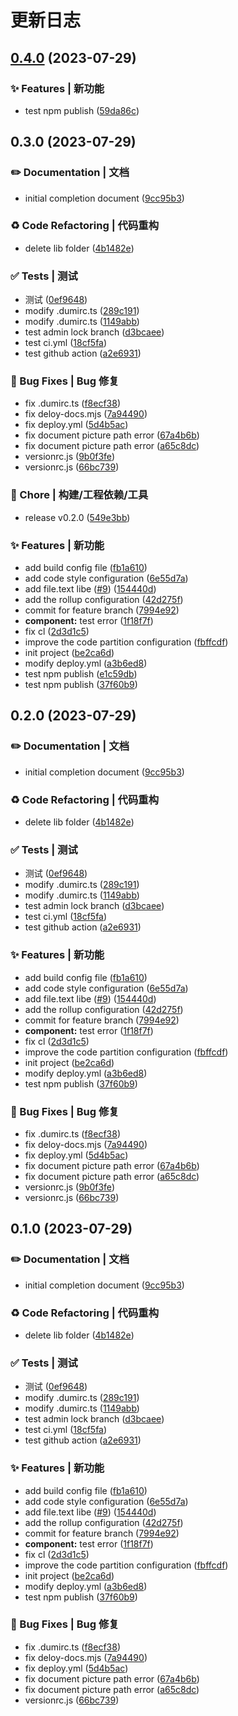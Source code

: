 # 更新日志

## [0.4.0](https://github.com/szchason/bricksjs/compare/0.3.0...0.4.0) (2023-07-29)


### ✨ Features | 新功能

* test npm publish ([59da86c](https://github.com/szchason/bricksjs/commit/59da86c3120dc182dd56936fd821199619f913e9))

## 0.3.0 (2023-07-29)


### ✏️ Documentation | 文档

* initial completion document ([9cc95b3](https://github.com/szchason/bricksjs/commit/9cc95b31665450871191091ebfb3893995eb0891))


### ♻️ Code Refactoring | 代码重构

* delete lib folder ([4b1482e](https://github.com/szchason/bricksjs/commit/4b1482e392062bd58227bf051132f7849fd081a0))


### ✅ Tests | 测试

* 测试 ([0ef9648](https://github.com/szchason/bricksjs/commit/0ef96482e1d561c4f77f80a84055187e63296b50))
* modify .dumirc.ts ([289c191](https://github.com/szchason/bricksjs/commit/289c191eae19e5d8d0f27ef93b154f50657cbba9))
* modify .dumirc.ts ([1149abb](https://github.com/szchason/bricksjs/commit/1149abb099bfd420c7fb572e4c18d21b9f23d3f0))
* test admin lock branch ([d3bcaee](https://github.com/szchason/bricksjs/commit/d3bcaee17a2141f9aee8d7d3fb1d71a9f2ca2fab))
* test ci.yml ([18cf5fa](https://github.com/szchason/bricksjs/commit/18cf5fa9b74f71a5645a0d652ec461234e1b7c5a))
* test github action ([a2e6931](https://github.com/szchason/bricksjs/commit/a2e69319d7ec9f85bf9ac0c990d4f767f3d451be))


### 🐛 Bug Fixes | Bug 修复

* fix .dumirc.ts ([f8ecf38](https://github.com/szchason/bricksjs/commit/f8ecf381bd527608f35895afbad90473391f7bfd))
* fix deloy-docs.mjs ([7a94490](https://github.com/szchason/bricksjs/commit/7a944903062dcc3a073455c812ee0030c4111dfc))
* fix deploy.yml ([5d4b5ac](https://github.com/szchason/bricksjs/commit/5d4b5ac03ac9d39f301538de0eadfc6306c90af6))
* fix document picture path error ([67a4b6b](https://github.com/szchason/bricksjs/commit/67a4b6b120bc451abe3dbc8e730a7e5778e3eb3d))
* fix document picture path error ([a65c8dc](https://github.com/szchason/bricksjs/commit/a65c8dca21ed41140c1871d93174d030d13bb5f6))
* versionrc.js ([9b0f3fe](https://github.com/szchason/bricksjs/commit/9b0f3fe89a006e961a564901697ef5c0b558e71d))
* versionrc.js ([66bc739](https://github.com/szchason/bricksjs/commit/66bc739a92d215db6213d4116e89ec4f87bcbb06))


### 🚀 Chore | 构建/工程依赖/工具

* release v0.2.0 ([549e3bb](https://github.com/szchason/bricksjs/commit/549e3bb709552847da6fb902bb6456f50ed30b42))


### ✨ Features | 新功能

* add build config file ([fb1a610](https://github.com/szchason/bricksjs/commit/fb1a610b45508ef876b7a4881c268d9b7971b07b))
* add code style configuration ([6e55d7a](https://github.com/szchason/bricksjs/commit/6e55d7ae83da640445ae423cb28ae32bd3de6e98))
* add file.text libe ([#9](https://github.com/szchason/bricksjs/issues/9)) ([154440d](https://github.com/szchason/bricksjs/commit/154440d6447c888aaf162c09e4db71e98d2d5187))
* add the rollup configuration ([42d275f](https://github.com/szchason/bricksjs/commit/42d275f1ea21f7b362ae5dc7a15cc0dc2774c5c7))
* commit for feature branch ([7994e92](https://github.com/szchason/bricksjs/commit/7994e9269c1dcbe05464cda7a80f13831c409e49))
* **component:** test error ([1f18f7f](https://github.com/szchason/bricksjs/commit/1f18f7f15d25a8dc413e25dfc24fff2bce373049))
* fix cl ([2d3d1c5](https://github.com/szchason/bricksjs/commit/2d3d1c5d65e859833288f358185b111296d98c19))
* improve the code partition configuration ([fbffcdf](https://github.com/szchason/bricksjs/commit/fbffcdf1b8bdd05350ead1df8b7812dc05120c20))
* init project ([be2ca6d](https://github.com/szchason/bricksjs/commit/be2ca6db781ccd23b742295e0e65c64ed1ba4905))
* modify deploy.yml ([a3b6ed8](https://github.com/szchason/bricksjs/commit/a3b6ed822601b73a4b89a0eafb34c224726ccdff))
* test npm publish ([e1c59db](https://github.com/szchason/bricksjs/commit/e1c59db3331e96a7a798f9629e43f168d240f948))
* test npm publish ([37f60b9](https://github.com/szchason/bricksjs/commit/37f60b99b0042fc305bdd46b31d569153206d7ad))

## 0.2.0 (2023-07-29)


### ✏️ Documentation | 文档

* initial completion document ([9cc95b3](https://github.com/szchason/bricksjs/commit/9cc95b31665450871191091ebfb3893995eb0891))


### ♻️ Code Refactoring | 代码重构

* delete lib folder ([4b1482e](https://github.com/szchason/bricksjs/commit/4b1482e392062bd58227bf051132f7849fd081a0))


### ✅ Tests | 测试

* 测试 ([0ef9648](https://github.com/szchason/bricksjs/commit/0ef96482e1d561c4f77f80a84055187e63296b50))
* modify .dumirc.ts ([289c191](https://github.com/szchason/bricksjs/commit/289c191eae19e5d8d0f27ef93b154f50657cbba9))
* modify .dumirc.ts ([1149abb](https://github.com/szchason/bricksjs/commit/1149abb099bfd420c7fb572e4c18d21b9f23d3f0))
* test admin lock branch ([d3bcaee](https://github.com/szchason/bricksjs/commit/d3bcaee17a2141f9aee8d7d3fb1d71a9f2ca2fab))
* test ci.yml ([18cf5fa](https://github.com/szchason/bricksjs/commit/18cf5fa9b74f71a5645a0d652ec461234e1b7c5a))
* test github action ([a2e6931](https://github.com/szchason/bricksjs/commit/a2e69319d7ec9f85bf9ac0c990d4f767f3d451be))


### ✨ Features | 新功能

* add build config file ([fb1a610](https://github.com/szchason/bricksjs/commit/fb1a610b45508ef876b7a4881c268d9b7971b07b))
* add code style configuration ([6e55d7a](https://github.com/szchason/bricksjs/commit/6e55d7ae83da640445ae423cb28ae32bd3de6e98))
* add file.text libe ([#9](https://github.com/szchason/bricksjs/issues/9)) ([154440d](https://github.com/szchason/bricksjs/commit/154440d6447c888aaf162c09e4db71e98d2d5187))
* add the rollup configuration ([42d275f](https://github.com/szchason/bricksjs/commit/42d275f1ea21f7b362ae5dc7a15cc0dc2774c5c7))
* commit for feature branch ([7994e92](https://github.com/szchason/bricksjs/commit/7994e9269c1dcbe05464cda7a80f13831c409e49))
* **component:** test error ([1f18f7f](https://github.com/szchason/bricksjs/commit/1f18f7f15d25a8dc413e25dfc24fff2bce373049))
* fix cl ([2d3d1c5](https://github.com/szchason/bricksjs/commit/2d3d1c5d65e859833288f358185b111296d98c19))
* improve the code partition configuration ([fbffcdf](https://github.com/szchason/bricksjs/commit/fbffcdf1b8bdd05350ead1df8b7812dc05120c20))
* init project ([be2ca6d](https://github.com/szchason/bricksjs/commit/be2ca6db781ccd23b742295e0e65c64ed1ba4905))
* modify deploy.yml ([a3b6ed8](https://github.com/szchason/bricksjs/commit/a3b6ed822601b73a4b89a0eafb34c224726ccdff))
* test npm publish ([37f60b9](https://github.com/szchason/bricksjs/commit/37f60b99b0042fc305bdd46b31d569153206d7ad))


### 🐛 Bug Fixes | Bug 修复

* fix .dumirc.ts ([f8ecf38](https://github.com/szchason/bricksjs/commit/f8ecf381bd527608f35895afbad90473391f7bfd))
* fix deloy-docs.mjs ([7a94490](https://github.com/szchason/bricksjs/commit/7a944903062dcc3a073455c812ee0030c4111dfc))
* fix deploy.yml ([5d4b5ac](https://github.com/szchason/bricksjs/commit/5d4b5ac03ac9d39f301538de0eadfc6306c90af6))
* fix document picture path error ([67a4b6b](https://github.com/szchason/bricksjs/commit/67a4b6b120bc451abe3dbc8e730a7e5778e3eb3d))
* fix document picture path error ([a65c8dc](https://github.com/szchason/bricksjs/commit/a65c8dca21ed41140c1871d93174d030d13bb5f6))
* versionrc.js ([9b0f3fe](https://github.com/szchason/bricksjs/commit/9b0f3fe89a006e961a564901697ef5c0b558e71d))
* versionrc.js ([66bc739](https://github.com/szchason/bricksjs/commit/66bc739a92d215db6213d4116e89ec4f87bcbb06))

## 0.1.0 (2023-07-29)


### ✏️ Documentation | 文档

* initial completion document ([9cc95b3](https://github.com/szchason/bricksjs/commit/9cc95b31665450871191091ebfb3893995eb0891))


### ♻️ Code Refactoring | 代码重构

* delete lib folder ([4b1482e](https://github.com/szchason/bricksjs/commit/4b1482e392062bd58227bf051132f7849fd081a0))


### ✅ Tests | 测试

* 测试 ([0ef9648](https://github.com/szchason/bricksjs/commit/0ef96482e1d561c4f77f80a84055187e63296b50))
* modify .dumirc.ts ([289c191](https://github.com/szchason/bricksjs/commit/289c191eae19e5d8d0f27ef93b154f50657cbba9))
* modify .dumirc.ts ([1149abb](https://github.com/szchason/bricksjs/commit/1149abb099bfd420c7fb572e4c18d21b9f23d3f0))
* test admin lock branch ([d3bcaee](https://github.com/szchason/bricksjs/commit/d3bcaee17a2141f9aee8d7d3fb1d71a9f2ca2fab))
* test ci.yml ([18cf5fa](https://github.com/szchason/bricksjs/commit/18cf5fa9b74f71a5645a0d652ec461234e1b7c5a))
* test github action ([a2e6931](https://github.com/szchason/bricksjs/commit/a2e69319d7ec9f85bf9ac0c990d4f767f3d451be))


### ✨ Features | 新功能

* add build config file ([fb1a610](https://github.com/szchason/bricksjs/commit/fb1a610b45508ef876b7a4881c268d9b7971b07b))
* add code style configuration ([6e55d7a](https://github.com/szchason/bricksjs/commit/6e55d7ae83da640445ae423cb28ae32bd3de6e98))
* add file.text libe ([#9](https://github.com/szchason/bricksjs/issues/9)) ([154440d](https://github.com/szchason/bricksjs/commit/154440d6447c888aaf162c09e4db71e98d2d5187))
* add the rollup configuration ([42d275f](https://github.com/szchason/bricksjs/commit/42d275f1ea21f7b362ae5dc7a15cc0dc2774c5c7))
* commit for feature branch ([7994e92](https://github.com/szchason/bricksjs/commit/7994e9269c1dcbe05464cda7a80f13831c409e49))
* **component:** test error ([1f18f7f](https://github.com/szchason/bricksjs/commit/1f18f7f15d25a8dc413e25dfc24fff2bce373049))
* fix cl ([2d3d1c5](https://github.com/szchason/bricksjs/commit/2d3d1c5d65e859833288f358185b111296d98c19))
* improve the code partition configuration ([fbffcdf](https://github.com/szchason/bricksjs/commit/fbffcdf1b8bdd05350ead1df8b7812dc05120c20))
* init project ([be2ca6d](https://github.com/szchason/bricksjs/commit/be2ca6db781ccd23b742295e0e65c64ed1ba4905))
* modify deploy.yml ([a3b6ed8](https://github.com/szchason/bricksjs/commit/a3b6ed822601b73a4b89a0eafb34c224726ccdff))
* test npm publish ([37f60b9](https://github.com/szchason/bricksjs/commit/37f60b99b0042fc305bdd46b31d569153206d7ad))


### 🐛 Bug Fixes | Bug 修复

* fix .dumirc.ts ([f8ecf38](https://github.com/szchason/bricksjs/commit/f8ecf381bd527608f35895afbad90473391f7bfd))
* fix deloy-docs.mjs ([7a94490](https://github.com/szchason/bricksjs/commit/7a944903062dcc3a073455c812ee0030c4111dfc))
* fix deploy.yml ([5d4b5ac](https://github.com/szchason/bricksjs/commit/5d4b5ac03ac9d39f301538de0eadfc6306c90af6))
* fix document picture path error ([67a4b6b](https://github.com/szchason/bricksjs/commit/67a4b6b120bc451abe3dbc8e730a7e5778e3eb3d))
* fix document picture path error ([a65c8dc](https://github.com/szchason/bricksjs/commit/a65c8dca21ed41140c1871d93174d030d13bb5f6))
* versionrc.js ([66bc739](https://github.com/szchason/bricksjs/commit/66bc739a92d215db6213d4116e89ec4f87bcbb06))